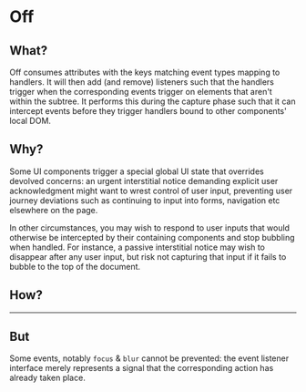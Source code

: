 # Off

## What?

Off consumes attributes with the keys matching event types mapping to handlers. It will then add (and remove) listeners such that the handlers trigger when the corresponding events trigger on elements that aren't within the subtree. It performs this during the capture phase such that it can intercept events before they trigger handlers bound to other components' local DOM.

## Why?

Some UI components trigger a special global UI state that overrides devolved concerns: an urgent interstitial notice demanding explicit user acknowledgment might want to wrest control of user input, preventing user journey deviations such as continuing to input into forms, navigation etc elsewhere on the page.

In other circumstances, you may wish to respond to user inputs that would otherwise be intercepted by their containing components and stop bubbling when handled. For instance, a passive interstitial notice may wish to disappear after any user input, but risk not capturing that input if it fails to bubble to the top of the document.

## How?

***

## But

Some events, notably `focus` & `blur` cannot be prevented: the event listener interface merely represents a signal that the corresponding action has already taken place.
